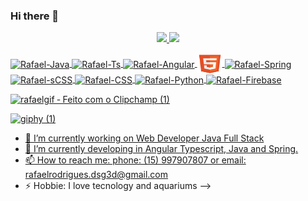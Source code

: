### Hi there 👋

<div align="center">
  <a href="https://github.com/RafaelDVL">
  <img height="180em" src="https://github-readme-stats.vercel.app/api?username=RafaelDvl&show_icons=true&theme=tokyonight&include_all_commits=true&count_private=true"/>
  <img height="180em" src="https://github-readme-stats.vercel.app/api/top-langs/?username=RafaelDvl&layout=compact&langs_count=7&theme=tokyonight"/>
</div>
  
  <div style="display: inline_block"><br>
  <img align="center" alt="Rafael-Java" height="30" width="40"  src="https://cdn.jsdelivr.net/gh/devicons/devicon/icons/java/java-original.svg" />
  <img align="center" alt="Rafael-Ts" height="30" width="40" src="https://cdn.jsdelivr.net/gh/devicons/devicon/icons/typescript/typescript-original.svg">
  <img align="center" alt="Rafael-Angular" height="30" width="40" src="https://cdn.jsdelivr.net/gh/devicons/devicon/icons/angularjs/angularjs-plain.svg">
  <img align="center" alt="Rafael-HTML" height="30" width="40" src="https://raw.githubusercontent.com/devicons/devicon/master/icons/html5/html5-original.svg">
  <img align="center" alt="Rafael-Spring" height="30" width="40" src="https://cdn.jsdelivr.net/gh/devicons/devicon/icons/spring/spring-original-wordmark.svg">
  <img align="center" alt="Rafael-sCSS" height="30" width="40" src="https://cdn.jsdelivr.net/gh/devicons/devicon/icons/sass/sass-original.svg">
  <img align="center" alt="Rafael-CSS" height="30" width="40" src="https://cdn.jsdelivr.net/gh/devicons/devicon/icons/css3/css3-plain-wordmark.svg">
  <img align="center" alt="Rafael-Python" height="30" width="40" src="https://cdn.jsdelivr.net/gh/devicons/devicon/icons/python/python-original-wordmark.svg">
  <img align="center" alt="Rafael-Firebase" height="30" width="40" src="https://cdn.jsdelivr.net/gh/devicons/devicon/icons/firebase/firebase-plain-wordmark.svg">
  
 </div>
 
   ![rafaelgif ‐ Feito com o Clipchamp (1)](https://user-images.githubusercontent.com/100389529/211175343-281b2540-1095-4253-9fa0-936b158718ab.gif)
  
   ![giphy (1)](https://user-images.githubusercontent.com/100389529/211175351-9deded73-f1c8-4e79-b733-b1d7d1235e3b.gif)
 
  
- 🔭 I’m currently working on Web Developer Java Full Stack
- 🌱 I’m currently developing in Angular Typescript, Java and Spring.
- 📫 How to reach me: phone: (15) 997907807 or email: rafaelrodrigues.dsg3d@gmail.com
- ⚡ Hobbie: I love tecnology and aquariums
-->
